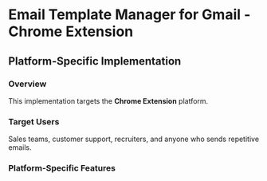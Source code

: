 # Email Template Manager for Gmail - Chrome Extension

## Platform-Specific Implementation

### Overview
This implementation targets the **Chrome Extension** platform.

### Target Users
Sales teams, customer support, recruiters, and anyone who sends repetitive emails.

### Platform-Specific Features
